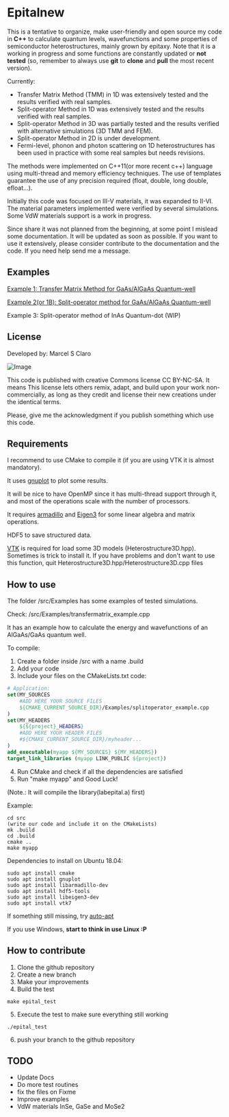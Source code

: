 Epitalnew
=======


This is a tentative to organize, make user-friendly and open source my code in **C++** to calculate quantum levels, wavefunctions and some properties of semiconductor heterostructures, mainly grown by epitaxy. Note that it is a working in progress and some functions are constantly updated or **not tested** (so, remember to always use **git** to **clone** and **pull** the most recent version).

Currently:
  * Transfer Matrix Method (TMM) in 1D was extensively tested and the results verified with real samples.
  * Split-operator Method in 1D was extensively tested and the results verified with real samples.
  * Split-operator Method in 3D was partially tested and the results verified with alternative simulations (3D TMM and FEM).
  * Split-operator Method in 2D is under development.
  * Fermi-level, phonon and photon scattering on 1D heterostructures has been used in practice with some real samples but needs revisions.

The methods were implemented on C++11(or more recent c++) language using multi-thread and memory efficiency techniques. The use of templates guarantee the use of any precision required (float, double, long double, efloat...).


Initially this code was focused on  III-V materials, it was expanded to II-VI. The material parameters implemented were verified by several simulations.
Some VdW materials support is a work in progress.


Since share it was not planned from the beginning, at some point I mislead some documentation. It will be updated as soon as possible.
If you want to use it extensively, please consider contribute to the documentation and the code. If you need help send me a message.

Examples
-----------

[Example 1: Transfer Matrix Method for GaAs/AlGaAs Quantum-well](https://github.com/marcelclaro/Epitalnew/blob/master/src/Examples/transfermatrix_example.cpp)

[Example 2(or 1B):  Split-operator method for GaAs/AlGaAs Quantum-well](https://github.com/marcelclaro/Epitalnew/blob/master/src/Examples/splitoperator_example.cpp)

Example 3:  Split-operator method of InAs Quantum-dot (WIP)


License
-----------

Developed by: Marcel S Claro

![Image](https://licensebuttons.net/l/by-nc-sa/3.0/88x31.png "license")

This code is published with creative Commons license CC BY-NC-SA. It means This license lets others remix, adapt, and build upon your work non-commercially, as long as they credit and license their new creations under the identical terms.

Please, give me the acknowledgment if you publish something which use this code.


Requirements
-----------

I recommend to use CMake to compile it (if you are using VTK it is almost mandatory).

It uses [gnuplot](http://www.gnuplot.info/) to plot some results.

It will be nice to have OpenMP since it has multi-thread support through it, and most of the operations scale with the number of processors.

It requires [armadillo](http://arma.sourceforge.net/) and [Eigen3](http://eigen.tuxfamily.org/) for some linear algebra and matrix operations.

HDF5 to save structured data.

[VTK](https://vtk.org/) is required for load some 3D models (Heterostructure3D.hpp). Sometimes is trick to install it. If you have problems and don't want to use this function, quit Heterostructure3D.hpp/Heterostructure3D.cpp files

How to use
-----------

The folder /src/Examples has some examples of tested simulations.

Check: /src/Examples/transfermatrix_example.cpp

It has an example how to calculate the energy and wavefunctions of an AlGaAs/GaAs quantum well.

To compile:

1. Create a folder inside /src with a name .build
2. Add your code
3. Include your files on the CMakeLists.txt code:

```CMake
# Application:
set(MY_SOURCES
    #ADD HERE YOUR SOURCE FILES
    ${CMAKE_CURRENT_SOURCE_DIR}/Examples/splitoperator_example.cpp
)
set(MY_HEADERS
    ${${project}_HEADERS}
    #ADD HERE YOUR HEADER FILES
    #${CMAKE_CURRENT_SOURCE_DIR}/myheader...
)
add_executable(myapp ${MY_SOURCES} ${MY_HEADERS})
target_link_libraries (myapp LINK_PUBLIC ${project})
```

4. Run CMake and check if all the dependencies are satisfied
5. Run "make myapp" and Good Luck!

(Note.: It will compile the library(labepital.a) first)


Example:

```
cd src
(write our code and include it on the CMakeLists)
mk .build
cd .build
cmake ..
make myapp
```


Dependencies to install on Ubuntu 18.04:
```
sudo apt install cmake
sudo apt install gnuplot
sudo apt install libarmadillo-dev
sudo apt install hdf5-tools
sudo apt install libeigen3-dev
sudo apt install vtk7
```
If something still missing, try [auto-apt](http://manpages.ubuntu.com/manpages/trusty/man1/auto-apt.1.html)

If you use Windows, **start to think in use Linux :P**

How to contribute
-----------

1. Clone the github repository
2. Create a new branch
3. Make your improvements
4. Build the test

```
make epital_test
```

5. Execute the test to make sure everything still working

```
./epital_test
```

 6. push your branch to the github repository

TODO
-----------
* Update Docs
* Do more test routines
* fix the files on Fixme
* Improve examples
* VdW materials InSe, GaSe and MoSe2
